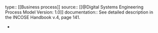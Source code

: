 type:: [[Business process]]
source:: [[@Digital Systems Engineering Process Model Version: 1.0]]
documentation:: See detailed description in the INCOSE Handbook v.4, page 141.

-